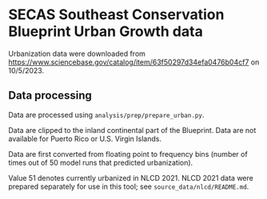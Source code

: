# SECAS Southeast Conservation Blueprint Urban Growth data

Urbanization data were downloaded from https://www.sciencebase.gov/catalog/item/63f50297d34efa0476b04cf7
on 10/5/2023.

## Data processing

Data are processed using `analysis/prep/prepare_urban.py`.

Data are clipped to the inland continental part of the Blueprint. Data are not
available for Puerto Rico or U.S. Virgin Islands.

Data are first converted from floating point to frequency bins (number of times
out of 50 model runs that predicted urbanization).

Value 51 denotes currently urbanized in NLCD 2021. NLCD 2021 data were prepared
separately for use in this tool; see `source_data/nlcd/README.md`.
